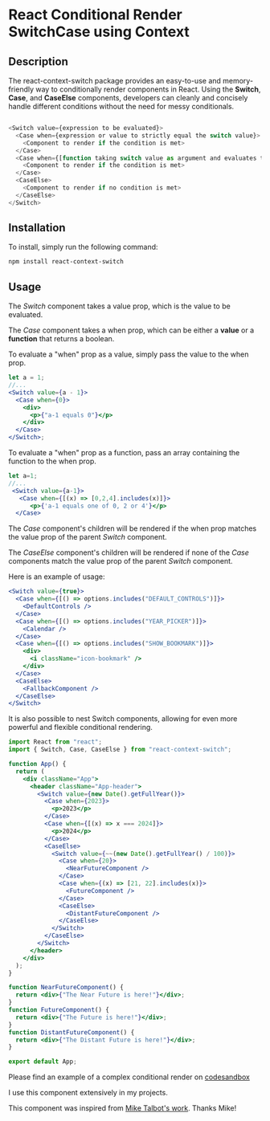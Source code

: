 # React Conditional Render SwitchCase using Context

## Description

The react-context-switch package provides an easy-to-use and memory-friendly way to conditionally render components in React. Using the **Switch**, **Case**, and **CaseElse** components, developers can cleanly and concisely handle different conditions without the need for messy conditionals.

```js

<Switch value={expression to be evaluated}>
  <Case when={expression or value to strictly equal the switch value}>
    <Component to render if the condition is met>
  </Case>
  <Case when={[function taking switch value as argument and evaluates to true]}>
    <Component to render if the condition is met>
  </Case>
  <CaseElse>
    <Component to render if no condition is met>
  </CaseElse>
</Switch>


```

## Installation

To install, simply run the following command:

```bash
npm install react-context-switch
```

## Usage

The _Switch_ component takes a value prop, which is the value to be evaluated.

The _Case_ component takes a when prop, which can be either a **value** or a **function** that returns a boolean.

To evaluate a "when" prop as a value, simply pass the value to the when prop.

```jsx
let a = 1;
//...
<Switch value={a - 1}>
  <Case when={0}>
    <div>
      <p>{"a-1 equals 0"}</p>
    </div>
  </Case>
</Switch>;
```

To evaluate a "when" prop as a function, pass an array containing the function to the when prop.

```jsx
let a=1;
//...
 <Switch value={a-1}>
   <Case when={[(x) => [0,2,4].includes(x)]}>
	  <p>{'a-1 equals one of 0, 2 or 4'}</p>
  </Case>

```

The _Case_ component's children will be rendered if the when prop matches the value prop of the parent _Switch_ component.

The _CaseElse_ component's children will be rendered if none of the _Case_ components match the value prop of the parent _Switch_ component.

Here is an example of usage:

```jsx
<Switch value={true}>
  <Case when={[() => options.includes("DEFAULT_CONTROLS")]}>
    <DefaultControls />
  </Case>
  <Case when={[() => options.includes("YEAR_PICKER")]}>
    <Calendar />
  </Case>
  <Case when={[() => options.includes("SHOW_BOOKMARK")]}>
    <div>
      <i className="icon-bookmark" />
    </div>
  </Case>
  <CaseElse>
    <FallbackComponent />
  </CaseElse>
</Switch>
```

It is also possible to nest Switch components, allowing for even more powerful and flexible conditional rendering.

```jsx
import React from "react";
import { Switch, Case, CaseElse } from "react-context-switch";

function App() {
  return (
    <div className="App">
      <header className="App-header">
        <Switch value={new Date().getFullYear()}>
          <Case when={2023}>
            <p>2023</p>
          </Case>
          <Case when={[(x) => x === 2024]}>
            <p>2024</p>
          </Case>
          <CaseElse>
            <Switch value={~~(new Date().getFullYear() / 100)}>
              <Case when={20}>
                <NearFutureComponent />
              </Case>
              <Case when={(x) => [21, 22].includes(x)}>
                <FutureComponent />
              </Case>
              <CaseElse>
                <DistantFutureComponent />
              </CaseElse>
            </Switch>
          </CaseElse>
        </Switch>
      </header>
    </div>
  );
}

function NearFutureComponent() {
  return <div>{"The Near Future is here!"}</div>;
}
function FutureComponent() {
  return <div>{"The Future is here!"}</div>;
}
function DistantFutureComponent() {
  return <div>{"The Distant Future is here!"}</div>;
}

export default App;
```

Please find an example of a complex conditional render on [codesandbox](https://codesandbox.io/s/react-context-switch-an-example-290kxu?file=/src/styles.css)

I use this component extensively in my projects.

This component was inspired from [Mike Talbot's work](https://github.com/miketalbot). Thanks Mike!
